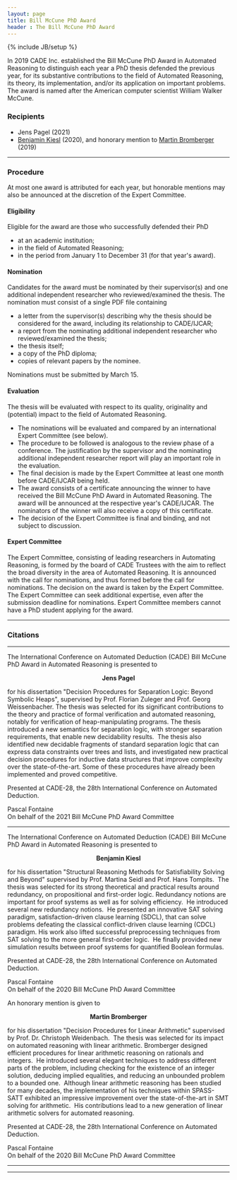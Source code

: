 ```yaml
---
layout: page
title: Bill McCune PhD Award
header : The Bill McCune PhD Award
---
```

{% include JB/setup %}

In 2019 CADE Inc. established the Bill McCune PhD Award in Automated Reasoning 
to distinguish each year a PhD thesis defended the previous year, for its 
substantive contributions to the field of Automated Reasoning, its theory, 
its implementation, and/or its application on important problems. 
The award is named after the American computer scientist William Walker McCune.

### Recipients

 - Jens Pagel (2021)
 - [Benjamin Kiesl](https://benjaminkiesl.github.io) (2020), 
   and honorary mention to
   [Martin Bromberger](https://www.mpi-inf.mpg.de/departments/automation-of-logic/people/martin-bromberger) (2019)

------------------------

### Procedure

At most one award is attributed for each year, but honorable mentions may also be announced at the discretion of the Expert Committee.

#### Eligibility

Eligible for the award are those who successfully defended their PhD
* at an academic institution;
* in the field of Automated Reasoning;
* in the period from January 1 to December 31 (for that year's award).

#### Nomination

Candidates for the award must be nominated by their supervisor(s) and one additional independent researcher who reviewed/examined the thesis. The nomination must consist of a single PDF file containing

* a letter from the supervisor(s) describing why the thesis should be considered for the award, including its relationship to CADE/IJCAR;
* a report from the nominating additional independent researcher who reviewed/examined the thesis;
* the thesis itself;
* a copy of the PhD diploma;
* copies of relevant papers by the nominee.

Nominations must be submitted by March 15. 

#### Evaluation

The thesis will be evaluated with respect to its quality, originality and (potential) impact to the field of Automated Reasoning.

* The nominations will be evaluated and compared by an international Expert Committee (see below).
* The procedure to be followed is analogous to the review phase of a conference. The justification by the supervisor and the nominating additional independent researcher report will play an important role in the evaluation.
* The final decision is made by the Expert Committee at least one month before CADE/IJCAR being held.
* The award consists of a certificate announcing the winner to have received the Bill McCune PhD Award in Automated Reasoning. The award will be announced at the respective year's CADE/IJCAR. The nominators of the winner will also receive a copy of this certificate.
* The decision of the Expert Committee is final and binding, and not subject to discussion.

#### Expert Committee

The Expert Committee, consisting of leading researchers in Automating Reasoning, is formed by the board of CADE Trustees with the aim to reflect the broad diversity in the area of Automated Reasoning. It is announced with the call for nominations, and thus formed before the call for nominations. The decision on the award is taken by the Expert Committee. The Expert Committee can seek additional expertise, even after the submission deadline for nominations. Expert Committee members cannot have a PhD student applying for the award.

------------------------

### Citations

--------

The International Conference on Automated Deduction (CADE) Bill McCune PhD Award in Automated Reasoning is presented to

<center>
	<b>Jens Pagel</b>
</center>

for his dissertation
"Decision Procedures for Separation Logic: Beyond Symbolic Heaps",
supervised by Prof. Florian Zuleger and Prof. Georg Weissenbacher. 
The thesis was selected for its significant contributions to the theory
and practice of formal verification and automated reasoning, notably for
verification of heap-manipulating programs.
The thesis introduced a new semantics for separation logic, with stronger
separation requirements, that enable new decidability results.  The thesis
also identified new decidable fragments of standard separation logic that can
express data constraints over trees and lists, and investigated new practical
decision procedures for inductive data structures that improve complexity over
the state-of-the-art. Some of these procedures have already been implemented
and proved competitive.

Presented at CADE-28, the 28th International Conference on Automated Deduction.

Pascal Fontaine<br/>
On behalf of the 2021 Bill McCune PhD Award Committee

--------

The International Conference on Automated Deduction (CADE) Bill McCune PhD Award in Automated Reasoning is presented to

<center>
	<b>Benjamin Kiesl</b>
</center>

for his dissertation
"Structural Reasoning Methods for Satisfiability Solving and Beyond"
supervised by Prof. Martina Seidl and Prof. Hans Tompits.  
The thesis was selected for its strong theoretical and practical results 
around redundancy, on propositional and first-order logic.
Redundancy notions are important for proof systems as well as for solving
efficiency.  He introduced several new redundancy notions.  He presented
an innovative SAT solving paradigm, satisfaction-driven clause learning
(SDCL), that can solve problems defeating the classical conflict-driven clause
learning (CDCL) paradigm. His work also lifted successful preprocessing
techniques from SAT solving to the more general first-order logic.  He
finally provided new simulation results between proof systems for quantified
Boolean formulas.

Presented at CADE-28, the 28th International Conference on Automated Deduction.

Pascal Fontaine<br/>
On behalf of the 2020 Bill McCune PhD Award Committee

An honorary mention is given to

<center>
	<b>Martin Bromberger</b>
</center>

for his dissertation
"Decision Procedures for Linear Arithmetic"
supervised by Prof. Dr. Christoph Weidenbach.  
The thesis was selected for its impact on automated reasoning with linear 
arithmetic.
Bromberger designed efficient procedures for linear arithmetic
reasoning on rationals and integers.  He introduced several elegant techniques
to address different parts of the problem, including checking for the
existence of an integer solution, deducing implied equalities, and reducing an
unbounded problem to a bounded one.  Although linear arithmetic reasoning has
been studied for many decades, the implementation of his techniques
within SPASS-SATT exhibited an impressive improvement over the
state-of-the-art in SMT solving for arithmetic.  His contributions lead to a
new generation of linear arithmetic solvers for automated reasoning.

Presented at CADE-28, the 28th International Conference on Automated Deduction.

Pascal Fontaine<br/>
On behalf of the 2020 Bill McCune PhD Award Committee

--------
------------------------
